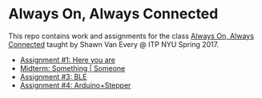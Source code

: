 # Always On, Always Connected
This repo contains work and assignments for the class [Always On, Always Connected](https://itp.nyu.edu/~sve204/alwaysonalwaysconnected_spring17/) taught by Shawn Van Every @ ITP NYU Spring 2017.

- [Assignment #1: Here you are](https://github.com/cvalenzuela/Always-on-Always-connected/tree/master/assignment1)
- [Midterm: Something | Someone](https://github.com/cvalenzuela/Always-on-Always-connected/tree/master/midterm)
- [Assignment #3: BLE](https://github.com/cvalenzuela/Always-on-Always-connected/tree/master/assignment3)
- [Assignment #4: Arduino+Stepper](https://github.com/cvalenzuela/Always-on-Always-connected/tree/master/assignment4)
